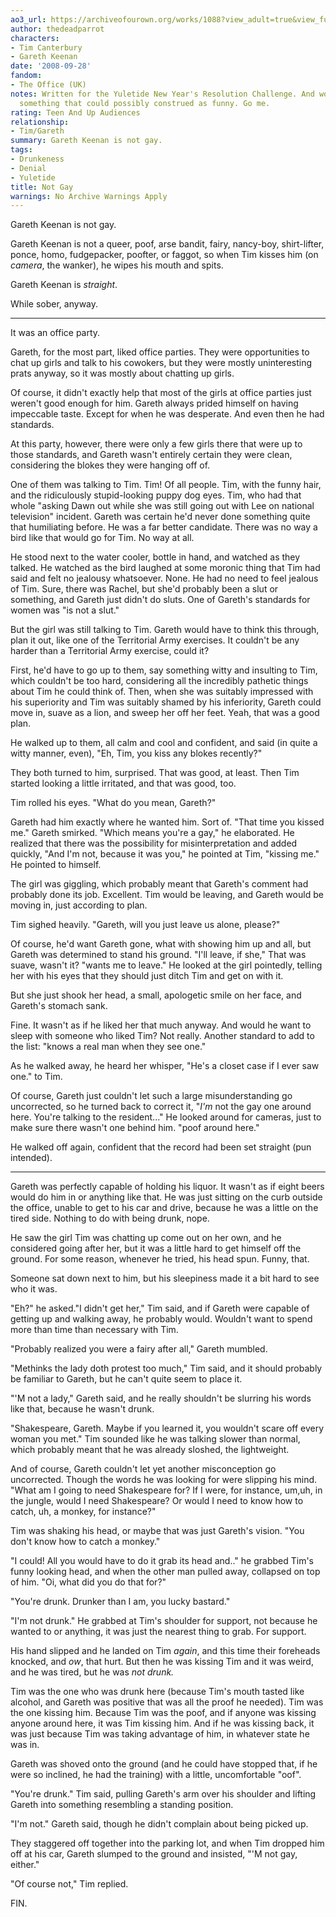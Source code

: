 ```yaml
---
ao3_url: https://archiveofourown.org/works/1088?view_adult=true&view_full_work=true
author: thedeadparrot
characters:
- Tim Canterbury
- Gareth Keenan
date: '2008-09-28'
fandom:
- The Office (UK)
notes: Written for the Yuletide New Year's Resolution Challenge. And wow, I wrote
  something that could possibly construed as funny. Go me.
rating: Teen And Up Audiences
relationship:
- Tim/Gareth
summary: Gareth Keenan is not gay.
tags:
- Drunkeness
- Denial
- Yuletide
title: Not Gay
warnings: No Archive Warnings Apply
---
```


Gareth Keenan is not gay.

Gareth Keenan is not a queer, poof, arse bandit, fairy, nancy-boy, shirt-lifter, ponce, homo, fudgepacker, poofter, or faggot, so when Tim kisses him (on *camera*, the wanker), he wipes his mouth and spits.

Gareth Keenan is *straight*.

While sober, anyway.  




---

  
It was an office party.

Gareth, for the most part, liked office parties. They were opportunities to chat up girls and talk to his cowokers, but they were mostly uninteresting prats anyway, so it was mostly about chatting up girls.

Of course, it didn't exactly help that most of the girls at office parties just weren't good enough for him. Gareth always prided himself on having impeccable taste. Except for when he was desperate. And even then he had standards.

At this party, however, there were only a few girls there that were up to those standards, and Gareth wasn't entirely certain they were clean, considering the blokes they were hanging off of.

One of them was talking to Tim. Tim! Of all people. Tim, with the funny hair, and the ridiculously stupid-looking puppy dog eyes. Tim, who had that whole "asking Dawn out while she was still going out with Lee on national television" incident. Gareth was certain he'd never done something quite that humiliating before. He was a far better candidate. There was no way a bird like that would go for Tim. No way at all.

He stood next to the water cooler, bottle in hand, and watched as they talked. He watched as the bird laughed at some moronic thing that Tim had said and felt no jealousy whatsoever. None. He had no need to feel jealous of Tim. Sure, there was Rachel, but she'd probably been a slut or something, and Gareth just didn't do sluts. One of Gareth's standards for women was "is not a slut."

But the girl was still talking to Tim. Gareth would have to think this through, plan it out, like one of the Territorial Army exercises. It couldn't be any harder than a Territorial Army exercise, could it?

First, he'd have to go up to them, say something witty and insulting to Tim, which couldn't be too hard, considering all the incredibly pathetic things about Tim he could think of. Then, when she was suitably impressed with his superiority and Tim was suitably shamed by his inferiority, Gareth could move in, suave as a lion, and sweep her off her feet. Yeah, that was a good plan.

He walked up to them, all calm and cool and confident, and said (in quite a witty manner, even), "Eh, Tim, you kiss any blokes recently?"

They both turned to him, surprised. That was good, at least. Then Tim started looking a little irritated, and that was good, too.

Tim rolled his eyes. "What do you mean, Gareth?"

Gareth had him exactly where he wanted him. Sort of. "That time you kissed me." Gareth smirked. "Which means you're a gay," he elaborated. He realized that there was the possibility for misinterpretation and added quickly, "And I'm not, because it was you," he pointed at Tim, "kissing me." He pointed to himself.

The girl was giggling, which probably meant that Gareth's comment had probably done its job. Excellent. Tim would be leaving, and Gareth would be moving in, just according to plan.

Tim sighed heavily. "Gareth, will you just leave us alone, please?"

Of course, he'd want Gareth gone, what with showing him up and all, but Gareth was determined to stand his ground. "I'll leave, if she," That was suave, wasn't it? "wants me to leave." He looked at the girl pointedly, telling her with his eyes that they should just ditch Tim and get on with it.

But she just shook her head, a small, apologetic smile on her face, and Gareth's stomach sank.

Fine. It wasn't as if he liked her that much anyway. And would he want to sleep with someone who liked Tim? Not really. Another standard to add to the list: "knows a real man when they see one."

As he walked away, he heard her whisper, "He's a closet case if I ever saw one." to Tim.

Of course, Gareth just couldn't let such a large misunderstanding go uncorrected, so he turned back to correct it, "*I'm* not the gay one around here. You're talking to the resident..." He looked around for cameras, just to make sure there wasn't one behind him. "poof around here."

He walked off again, confident that the record had been set straight (pun intended).



---

Gareth was perfectly capable of holding his liquor. It wasn't as if eight beers would do him in or anything like that. He was just sitting on the curb outside the office, unable to get to his car and drive, because he was a little on the tired side. Nothing to do with being drunk, nope.

He saw the girl Tim was chatting up come out on her own, and he considered going after her, but it was a little hard to get himself off the ground. For some reason, whenever he tried, his head spun. Funny, that.

Someone sat down next to him, but his sleepiness made it a bit hard to see who it was.

"Eh?" he asked."I didn't get her," Tim said, and if Gareth were capable of getting up and walking away, he probably would. Wouldn't want to spend more than time than necessary with Tim.

"Probably realized you were a fairy after all," Gareth mumbled.

"Methinks the lady doth protest too much," Tim said, and it should probably be familiar to Gareth, but he can't quite seem to place it.

"'M not a lady," Gareth said, and he really shouldn't be slurring his words like that, because he wasn't drunk.

"Shakespeare, Gareth. Maybe if you learned it, you wouldn't scare off every woman you met." Tim sounded like he was talking slower than normal, which probably meant that he was already sloshed, the lightweight.

And of course, Gareth couldn't let yet another misconception go uncorrected. Though the words he was looking for were slipping his mind. "What am I going to need Shakespeare for? If I were, for instance, um,uh, in the jungle, would I need Shakespeare? Or would I need to know how to catch, uh, a monkey, for instance?"

Tim was shaking his head, or maybe that was just Gareth's vision. "You don't know how to catch a monkey."

"I could! All you would have to do it grab its head and.." he grabbed Tim's funny looking head, and when the other man pulled away, collapsed on top of him. "Oi, what did you do that for?"

"You're drunk. Drunker than I am, you lucky bastard."

"I'm not drunk." He grabbed at Tim's shoulder for support, not because he wanted to or anything, it was just the nearest thing to grab. For support.

His hand slipped and he landed on Tim *again*, and this time their foreheads knocked, and *ow*, that hurt. But then he was kissing Tim and it was weird, and he was tired, but he was *not drunk.*

Tim was the one who was drunk here (because Tim's mouth tasted like alcohol, and Gareth was positive that was all the proof he needed). Tim was the one kissing him. Because Tim was the poof, and if anyone was kissing anyone around here, it was Tim kissing him. And if he was kissing back, it was just because Tim was taking advantage of him, in whatever state he was in.

Gareth was shoved onto the ground (and he could have stopped that, if he were so inclined, he had the training) with a little, uncomfortable "oof".

"You're drunk." Tim said, pulling Gareth's arm over his shoulder and lifting Gareth into something resembling a standing position.

"I'm not." Gareth said, though he didn't complain about being picked up.

They staggered off together into the parking lot, and when Tim dropped him off at his car, Gareth slumped to the ground and insisted, "'M not gay, either."

"Of course not," Tim replied.

FIN.